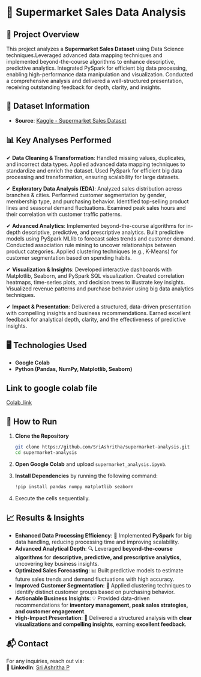 # 🛒 Supermarket Sales Data Analysis

## 📌 Project Overview
This project analyzes a **Supermarket Sales Dataset** using Data Science techniques.Leveraged advanced data mapping techniques and implemented beyond-the-course algorithms to enhance descriptive, predictive analytics. Integrated PySpark for efficient big data processing, enabling high-performance data manipulation and visualization. Conducted a comprehensive analysis and delivered a well-structured presentation, receiving outstanding feedback for depth, clarity, and insights.

## 📂 Dataset Information
- **Source**: [Kaggle - Supermarket Sales Dataset](https://www.kaggle.com/datasets/aungpyaeap/supermarket-sales)

## 📊 Key Analyses Performed
✔ **Data Cleaning & Transformation**:
Handled missing values, duplicates, and incorrect data types.
Applied advanced data mapping techniques to standardize and enrich the dataset.
Used PySpark for efficient big data processing and transformation, ensuring scalability for large datasets.

✔ **Exploratory Data Analysis (EDA)**:
Analyzed sales distribution across branches & cities.
Performed customer segmentation by gender, membership type, and purchasing behavior.
Identified top-selling product lines and seasonal demand fluctuations.
Examined peak sales hours and their correlation with customer traffic patterns.

✔ **Advanced Analytics**:
Implemented beyond-the-course algorithms for in-depth descriptive, predictive, and prescriptive analytics.
Built predictive models using PySpark MLlib to forecast sales trends and customer demand.
Conducted association rule mining to uncover relationships between product categories.
Applied clustering techniques (e.g., K-Means) for customer segmentation based on spending habits.

✔ **Visualization & Insights**:
Developed interactive dashboards with Matplotlib, Seaborn, and PySpark SQL visualization.
Created correlation heatmaps, time-series plots, and decision trees to illustrate key insights.
Visualized revenue patterns and purchase behavior using big data analytics techniques.

✔ **Impact & Presentation**:
Delivered a structured, data-driven presentation with compelling insights and business recommendations.
Earned excellent feedback for analytical depth, clarity, and the effectiveness of predictive insights.

## 🖥️ Technologies Used
- **Google Colab**
- **Python (Pandas, NumPy, Matplotlib, Seaborn)**

## Link to google colab file
[Colab_link](https://colab.research.google.com/drive/11NMrwnh2cz90LdjIMy4x2uTeUhPDDfWB#scrollTo=R-mCoRNwxYEa)

## 🚀 How to Run
1. **Clone the Repository**
   ```bash
   git clone https://github.com/SriAshritha/supermarket-analysis.git
   cd supermarket-analysis
2. **Open Google Colab** and upload `supermarket_analysis.ipynb`.  

3. **Install Dependencies** by running the following command:  
   ```python
   !pip install pandas numpy matplotlib seaborn
4. Execute the cells sequentially.

## 📈 Results & Insights  
- **Enhanced Data Processing Efficiency**: 🚀 Implemented **PySpark** for big data handling, reducing processing time and improving scalability.  
- **Advanced Analytical Depth**: 🔍 Leveraged **beyond-the-course algorithms** for **descriptive, predictive, and prescriptive analytics**, uncovering key business insights.  
- **Optimized Sales Forecasting**: 📊 Built predictive models to estimate future sales trends and demand fluctuations with high accuracy.  
- **Improved Customer Segmentation**: 👥 Applied clustering techniques to identify distinct customer groups based on purchasing behavior.  
- **Actionable Business Insights**: 💡 Provided data-driven recommendations for **inventory management, peak sales strategies, and customer engagement**.  
- **High-Impact Presentation**: 🎯 Delivered a structured analysis with **clear visualizations and compelling insights**, earning **excellent feedback**.  

## 📬 Contact  
For any inquiries, reach out via:  
🔗 **LinkedIn**: [Sri Ashritha P](https://www.linkedin.com/in/sri-ashritha-p-a5aa69294/)  
